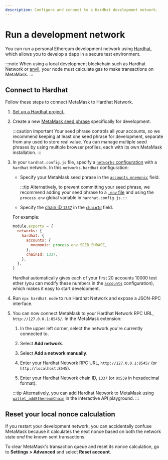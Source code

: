```yaml
---
description: Configure and connect to a Hardhat development network.
---
```


# Run a development network

You can run a personal Ethereum development network using [Hardhat](https://hardhat.org/hardhat-network/docs/overview#hardhat-network),
which allows you to develop a dapp in a secure test environment.

:::note
When using a local development blockchain such as Hardhat Network or
[anvil](https://book.getfoundry.sh/anvil/#overview-of-anvil), your node must calculate gas to make
transactions on MetaMask.
:::

## Connect to Hardhat

Follow these steps to connect MetaMask to Hardhat Network.

1. [Set up a Hardhat project.](https://hardhat.org/hardhat-runner/docs/guides/project-setup)

2. Create a new
   [MetaMask seed phrase](https://support.metamask.io/privacy-and-security/what-is-a-secret-recovery-phrase-and-how-to-keep-your-crypto-wallet-secure/)
   specifically for development.

   :::caution important
   Your seed phrase controls all your accounts, so we recommend keeping at least one seed phrase for
   development, separate from any used to store real value.
   You can manage multiple seed phrases by using multiple browser profiles, each with its own
   MetaMask installation.
   :::

3. In your `hardhat.config.js` file, specify a
   [`networks` configuration](https://hardhat.org/hardhat-runner/docs/config#networks-configuration)
   with a `hardhat` network.
   In this `networks.hardhat` configuration:

   - Specify your MetaMask seed phrase in the
     [`accounts.mnemonic`](https://hardhat.org/hardhat-network/docs/reference#accounts) field.

     :::tip
     Alternatively, to prevent committing your seed phrase, we recommend adding your seed phrase to a
     [`.env` file](https://docs.infura.io/tutorials/developer-tools/javascript-dotenv) and using the
     `process.env` global variable in `hardhat.config.js`.
     :::

   - Specify the [chain ID `1337`](https://hardhat.org/hardhat-network/docs/metamask-issue) in the
     [`chainId`](https://hardhat.org/hardhat-network/docs/reference#chainid) field.

   For example:

   ```js title="hardhat.config.js"
   module.exports = {
     networks: {
       hardhat: {
         accounts: {
           mnemonic: process.env.SEED_PHRASE,
         },
         chainId: 1337,
       },
     },
   }
   ```

   Hardhat automatically gives each of your first 20 accounts 10000 test ether (you can modify
   these numbers in the [`accounts`](https://hardhat.org/hardhat-network/docs/reference#accounts)
   configuration), which makes it easy to start development.

4. Run `npx hardhat node` to run Hardhat Network and expose a JSON-RPC interface.

5. You can now connect MetaMask to your Hardhat Network RPC URL, `http://127.0.0.1:8545/`.
   In the MetaMask extension:

   1. In the upper left corner, select the network you're currently connected to.

   2. Select **Add network**.

   3. Select **Add a network manually**.

   4. Enter your Hardhat Network RPC URL, `http://127.0.0.1:8545/` (or `http://localhost:8545`).

   5. Enter your Hardhat Network chain ID, `1337` (or `0x539` in hexadecimal format).

   :::tip
   Alternatively, you can add Hardhat Network to MetaMask using
   [`wallet_addEthereumChain`](/wallet/reference/json-rpc-methods/wallet_addethereumchain/?AddEthereumChainParameter[rpcUrls][0]=http://127.0.0.1:8545&AddEthereumChainParameter[chainId]=0x539&AddEthereumChainParameter[chainName]=Hardhat&AddEthereumChainParameter[nativeCurrency][name]=testEth&AddEthereumChainParameter[nativeCurrency][symbol]=testEth&AddEthereumChainParameter[nativeCurrency][decimals]=18)
   in the interactive API playground.
   :::

## Reset your local nonce calculation

If you restart your development network, you can accidentally confuse MetaMask
because it calculates the next nonce based on both the
network state _and_ the known sent transactions.

To clear MetaMask's transaction queue and reset its nonce calculation, go to **Settings > Advanced**
and select **Reset account**.
